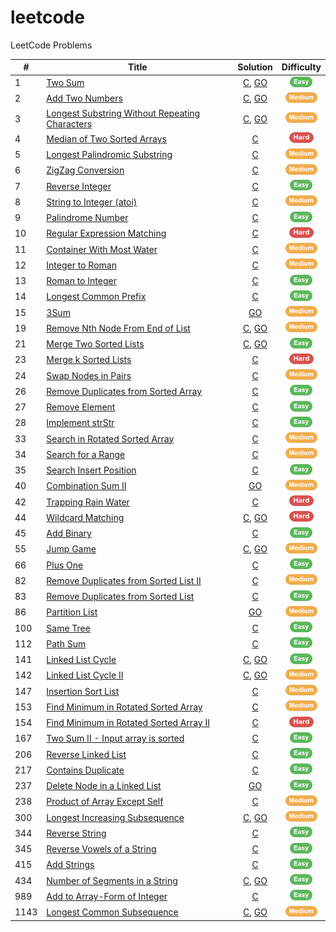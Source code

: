 # leetcode
LeetCode Problems

| # | Title | Solution | Difficulty |
|---|-------|:--------:|:----------:|
|1| [Two Sum](https://leetcode.com/problems/two-sum) | [C](./solutions/c/TwoSum.c), [GO](./solutions/go/0001.go) | ![Easy][Easy] |
|2| [Add Two Numbers](https://leetcode.com/problems/add-two-numbers) | [C](./solutions/c/AddTwoNumbers.c), [GO](./solutions/go/0002.go) | ![Medium][Medium] |
|3| [Longest Substring Without Repeating Characters](https://leetcode.com/problems/longest-substring-without-repeating-characters) | [C](./solutions/c/LongestSubstringWithoutRepeatingCharacters.c), [GO](./solutions/go/0003.go) | ![Medium][Medium] |
|4| [Median of Two Sorted Arrays](https://leetcode.com/problems/median-of-two-sorted-arrays) | [C](./solutions/c/MedianOfTwoSortedArrays.c) | ![Hard][Hard] |
|5| [Longest Palindromic Substring](https://leetcode.com/problems/longest-palindromic-substring) | [C](./solutions/c/longestPalindromicSubstring.c) | ![Medium][Medium] |
|6| [ZigZag Conversion](https://leetcode.com/problems/zigzag-conversion) | [C](./solutions/c/ZigZagConversion.c) | ![Medium][Medium] |
|7| [Reverse Integer](https://leetcode.com/problems/reverse-integer) | [C](./solutions/c/ReverseInteger.c) | ![Easy][Easy] |
|8| [String to Integer (atoi)](https://leetcode.com/problems/string-to-integer-atoi) | [C](./solutions/c/StringToInteger.c) | ![Medium][Medium] |
|9| [Palindrome Number](https://leetcode.com/problems/palindrome-number) | [C](./solutions/c/PalindromeNumber.c) | ![Easy][Easy] |
|10| [Regular Expression Matching](https://leetcode.com/problems/regular-expression-matching) | [C](./solutions/c/RegularExpMatching.c) | ![Hard][Hard] |
|11| [Container With Most Water](https://leetcode.com/problems/container-with-most-water) | [C](./solutions/c/ContainerWithMostWater.c) | ![Medium][Medium] |
|12| [Integer to Roman](https://leetcode.com/problems/integer-to-roman) | [C](./solutions/c/IntegerToRoman.c) | ![Medium][Medium] |
|13| [Roman to Integer](https://leetcode.com/problems/roman-to-integer) | [C](./solutions/c/RomanToInteger.c) | ![Easy][Easy] |
|14| [Longest Common Prefix](https://leetcode.com/problems/longest-common-prefix) | [C](./solutions/c/LongestCommonPrefix.c) | ![Easy][Easy] |
|15| [3Sum](https://leetcode.com/problems/3sum) | [GO](./solutions/go/3Sum.go) | ![Medium][Medium] |
|19| [Remove Nth Node From End of List](https://leetcode.com/problems/remove-nth-node-from-end-of-list) | [C](./solutions/c/RemoveNthFromEnd.c), [GO](./solutions/go/0019.go) | ![Medium][Medium] |
|21| [Merge Two Sorted Lists](https://leetcode.com/problems/merge-two-sorted-lists) | [C](./solutions/c/MergeTwoLists.c), [GO](./solutions/go/0021.go) | ![Easy][Easy] |
|23| [Merge k Sorted Lists](https://leetcode.com/problems/merge-k-sorted-lists) | [C](./solutions/c/MergeKLists.c) | ![Hard][Hard] |
|24| [Swap Nodes in Pairs](https://leetcode.com/problems/swap-nodes-in-pairs) | [C](./solutions/c/SwapPairs.c) | ![Medium][Medium] |
|26| [Remove Duplicates from Sorted Array](https://leetcode.com/problems/remove-duplicates-from-sorted-array) | [C](./solutions/c/RemoveDuplicates.c) | ![Easy][Easy] |
|27| [Remove Element](https://leetcode.com/problems/remove-element) | [C](./solutions/c/RemoveElement.c) | ![Easy][Easy] |
|28| [Implement strStr](https://leetcode.com/problems/implement-strstr) | [C](./solutions/c/StrStr.c) | ![Easy][Easy] |
|33| [Search in Rotated Sorted Array](https://leetcode.com/problems/search-in-rotated-sorted-array) | [C](./solutions/c/SearchInRotatedSortedArray.c) | ![Medium][Medium] |
|34| [Search for a Range](https://leetcode.com/problems/search-for-a-range) | [C](./solutions/c/SearchRange.c) | ![Medium][Medium] |
|35| [Search Insert Position](https://leetcode.com/problems/search-insert-position) | [C](./solutions/c/SearchInsert.c) | ![Easy][Easy] |
|40| [Combination Sum II](https://leetcode.com/problems/combination-sum-ii) | [GO](./solutions/go/0040.go) | ![Medium][Medium] |
|42| [Trapping Rain Water](https://leetcode.com/problems/trapping-rain-water) | [C](./solutions/c/TrappingRainWater.c) | ![Hard][Hard] |
|44| [Wildcard Matching](https://leetcode.com/problems/wildcard-matching) | [C](./solutions/c/WildcardMatching.c), [GO](./solutions/go/WildcardMatching.go) | ![Hard][Hard] |
|45| [Add Binary](https://leetcode.com/problems/add-binary) | [C](./solutions/c/AddBinary.c) | ![Easy][Easy] |
|55| [Jump Game](https://leetcode.com/problems/jump-game) | [C](./solutions/c/JumpGame.c), [GO](./solutions/go/JumpGame.go) | ![Medium][Medium] |
|66| [Plus One](https://leetcode.com/problems/plus-one) | [C](./solutions/c/PlusOne.c) | ![Easy][Easy] |
|82| [Remove Duplicates from Sorted List II](https://leetcode.com/problems/remove-duplicates-from-sorted-list-ii) | [C](./solutions/c/RemoveDuplicatesFromSortedListII.c) | ![Medium][Medium] |
|83| [Remove Duplicates from Sorted List](https://leetcode.com/problems/remove-duplicates-from-sorted-list) | [C](./solutions/c/RemoveDuplicatesFromSortedList.c) | ![Easy][Easy] |
|86| [Partition List](https://leetcode.com/problems/partition-list) | [GO](./solutions/go/0086.go) | ![Medium][Medium] |
|100| [Same Tree](https://leetcode.com/problems/same-tree) | [C](./solutions/c/SameTree.c) | ![Easy][Easy] |
|112| [Path Sum](https://leetcode.com/problems/path-sum) | [C](./solutions/c/PathSum.c) | ![Easy][Easy] |
|141| [Linked List Cycle](https://leetcode.com/problems/linked-list-cycle) | [C](./solutions/c/LinkedListCycle.c), [GO](./solutions/go/0141.go) | ![Easy][Easy] |
|142| [Linked List Cycle II](https://leetcode.com/problems/linked-list-cycle-ii) | [C](./solutions/c/LinkedListCycleII.c), [GO](./solutions/go/0142.go) | ![Medium][Medium] |
|147| [Insertion Sort List](https://leetcode.com/problems/insertion-sort-list) | [C](./solutions/c/InsertionSortList.c) | ![Medium][Medium] |
|153| [Find Minimum in Rotated Sorted Array](https://leetcode.com/problems/find-minimum-in-rotated-sorted-array) | [C](./solutions/c/FindMinimumInRotatedSortedArray.c) | ![Medium][Medium] |
|154| [Find Minimum in Rotated Sorted Array II](https://leetcode.com/problems/find-minimum-in-rotated-sorted-array-ii) | [C](./solutions/c/FindMinimumInRotatedSortedArrayII.c) | ![Hard][Hard] |
|167| [Two Sum II - Input array is sorted](https://leetcode.com/problems/two-sum-ii-input-array-is-sorted) | [C](./solutions/c/TwoSumII.c) | ![Easy][Easy] |
|206| [Reverse Linked List](https://leetcode.com/problems/reverse-linked-list) | [C](./solutions/c/ReverseLinkedList.c) | ![Easy][Easy] |
|217| [Contains Duplicate](https://leetcode.com/problems/contains-duplicate) | [C](./solutions/c/ContainsDuplicate.c) | ![Easy][Easy] |
|237| [Delete Node in a Linked List](https://leetcode.com/problems/delete-node-in-a-linked-list) | [GO](./solutions/go/0237.go) | ![Easy][Easy] |
|238| [Product of Array Except Self](https://leetcode.com/problems/product-of-array-except-self) | [C](./solutions/c/ProductOfArrayExceptSelf.c) | ![Medium][Medium] |
|300| [Longest Increasing Subsequence](https://leetcode.com/problems/longest-increasing-subsequence) | [C](./solutions/c/LongestIncreasingSubsequence.c), [GO](./solutions/go/LongestIncreasingSubsequence.go) | ![Medium][Medium] |
|344| [Reverse String](https://leetcode.com/problems/reverse-string) | [C](./solutions/c/ReverseString.c) | ![Easy][Easy] |
|345| [Reverse Vowels of a String](https://leetcode.com/problems/reverse-vowels-of-a-string) | [C](./solutions/c/ReverseVowelsOfAString.c) | ![Easy][Easy] |
|415| [Add Strings](https://leetcode.com/problems/add-strings) | [C](./solutions/c/AddStrings.c) | ![Easy][Easy] |
|434| [Number of Segments in a String](https://leetcode.com/problems/number-of-segments-in-a-string) | [C](./solutions/c/NumberOfSegmentsInAString.c), [GO](./solutions/go/NumberOfSegmentsInAString.go) | ![Easy][Easy] |
|989| [Add to Array-Form of Integer](https://leetcode.com/problems/add-to-array-form-of-integer) | [C](.solutions/c/AddToArrayFormOfInteger.c) | ![Easy][Easy] |
|1143| [Longest Common Subsequence](https://leetcode.com/problems/longest-common-subsequence/) | [C](.solutions/c/LongestCommonSubsequence.c), [GO](.solutions/go/LongestCommonSubsequence.c) | ![Medium][Medium] |


[Easy]: ./asset/easy.png
[Medium]: ./asset/medium.png
[Hard]: ./asset/hard.png
